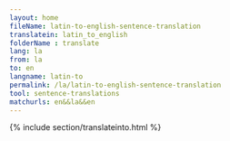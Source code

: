 ```yaml
---
layout: home
fileName: latin-to-english-sentence-translation
translatein: latin_to_english
folderName : translate
lang: la
from: la
to: en
langname: latin-to
permalink: /la/latin-to-english-sentence-translation
tool: sentence-translations
matchurls: en&&la&&en
---
```

{% include section/translateinto.html %}
